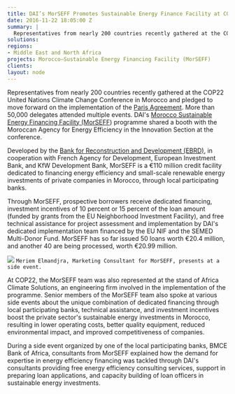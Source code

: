 ```yaml
---
title: DAI’s MorSEFF Promotes Sustainable Energy Finance Facility at COP22
date: 2016-11-22 18:05:00 Z
summary: |
  Representatives from nearly 200 countries recently gathered at the COP22 United Nations Climate Change Conference in Morocco and pledged to move forward on the implementation of the Paris Agreement.
solutions:
regions:
- Middle East and North Africa
projects: Morocco—Sustainable Energy Financing Facility (MorSEFF)
clients:
layout: node
---
```

Representatives from nearly 200 countries recently gathered at the COP22 United Nations Climate Change Conference in Morocco and pledged to move forward on the implementation of the [Paris Agreement][1]. More than 50,000 delegates attended multiple events. DAI's [Morocco Sustainable Energy Financing Facility (MorSEFF][2]) programme shared a booth with the Moroccan Agency for Energy Efficiency in the Innovation Section at the conference.

Developed by the [Bank for Reconstruction and Development (EBRD)][3], in cooperation with French Agency for Development, European Investment Bank, and KfW Development Bank, MorSEFF is a €110 million credit facility dedicated to financing energy efficiency and small-scale renewable energy investments of private companies in Morocco, through local participating banks.

Through MorSEFF, prospective borrowers receive dedicated financing, investment incentives of 10 percent or 15 percent of the loan amount (funded by grants from the EU Neighborhood Investment Facility), and free technical assistance for project assessment and implementation by DAI's dedicated implementation team financed by the EU NIF and the SEMED Multi-Donor Fund. MorSEFF has so far issued 50 loans worth €20.4 million, and another 40 are being processed, worth €20.99 million.

![][4]
`Meriem Elmandjra, Marketing Consultant for MorSEFF, presents at a side event.`

At COP22, the MorSEFF team was also represented at the stand of Africa Climate Solutions, an engineering firm involved in the implementation of the programme. Senior members of the MorSEFF team also spoke at various side events about the unique combination of dedicated financing through local participating banks, technical assistance, and investment incentives boost the private sector's sustainable energy investments in Morocco, resulting in lower operating costs, better quality equipment, reduced environmental impact, and improved competitiveness of companies.

During a side event organized by one of the local participating banks, BMCE Bank of Africa, consultants from MorSEFF explained how the demand for expertise in energy efficiency financing was tackled through DAI's consultants providing free energy efficiency consulting services, support in preparing loan applications, and capacity building of loan officers in sustainable energy investments.

[1]: http://newsroom.unfccc.int/unfccc-newsroom/finale-cop21/
[2]: /our-work/projects/morocco-sustainable-energy-financing-facility-morseff
[3]: http://www.ebrd.com/
[4]: /assets/images/news/MorSEFF.jpg
